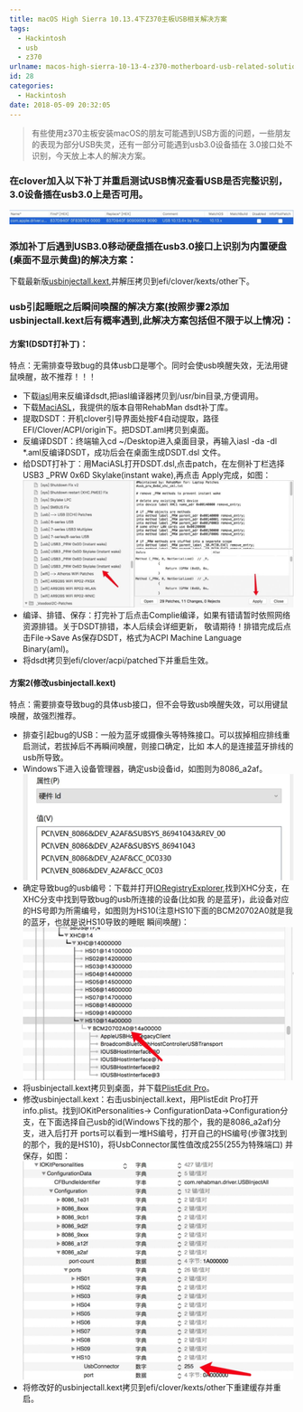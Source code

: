 ```yaml
---
title: macOS High Sierra 10.13.4下Z370主板USB相关解决方案
tags:
  - Hackintosh
  - usb
  - z370
urlname: macos-high-sierra-10-13-4-z370-motherboard-usb-related-solutions
id: 28
categories:
  - Hackintosh
date: 2018-05-09 20:32:05
---
```


>有些使用z370主板安装macOS的朋友可能遇到USB方面的问题，一些朋友的表现为部分USB失灵，还有一部分可能遇到usb3.0设备插在 3.0接口处不识别，今天放上本人的解决方案<!--more-->。

### 在clover加入以下补丁并重启测试USB情况查看USB是否完整识别，3.0设备插在usb3.0上是否可用。 
![](/images/005YMNDBly1g0ra9pmr9mj30sg01fwen.jpg)

### 添加补丁后遇到USB3.0移动硬盘插在usb3.0接口上识别为内置硬盘(桌面不显示黄盘)的解决方案：

下载最新版<a href="https://bitbucket.org/RehabMan/os-x-usb-inject-all/downloads/RehabMan-USBInjectAll-2018-0420.zip">usbinjectall.kext</a>,并解压拷贝到efi/clover/kexts/other下。

### usb引起睡眠之后瞬间唤醒的解决方案(按照步骤2添加usbinjectall.kext后有概率遇到,此解决方案包括但不限于以上情况)：

#### 方案1(DSDT打补丁)：

特点：无需排查导致bug的具体usb口是哪个。同时会使usb唤醒失效，无法用键鼠唤醒，故不推荐！！！
* 下载<a href="https://bitbucket.org/RehabMan/acpica/downloads/iasl.zip">iasl</a>用来反编译dsdt,把iasl编译器拷贝到/usr/bin目录,方便调用。
* 下载<a href="https://bitbucket.org/RehabMan/os-x-maciasl-patchmatic/downloads/RehabMan-MaciASL-2018-0507.zip">MaciASL</a>，我提供的版本自带RehabMan dsdt补丁库。
* 提取DSDT：开机clover引导界面处按F4自动提取，路径EFI/Clover/ACPI/origin下。把DSDT.aml拷贝到桌面。
* 反编译DSDT：终端输入cd ~/Desktop进入桌面目录，再输入iasl -da -dl *.aml反编译DSDT，成功后会在桌面生成DSDT.dsl 文件。
* 给DSDT打补丁：用MaciASL打开DSDT.dsl,点击patch，在左侧补丁栏选择USB3 _PRW 0x6D Skylake(instant wake),再点击 Apply完成，如图： ![](/images/005YMNDBly1g0ra9y5srvj30sg0dbwgu.jpg)
* 编译、排错、保存：打完补丁后点击Complie编译，如果有错请暂时依照网络资源排错。关于DSDT排错，本人后续会详细更新， 敬请期待！排错完成后点击File-&gt;Save As保存DSDT，格式为ACPI Machine Language Binary(aml)。
* 将dsdt拷贝到efi/clover/acpi/patched下并重启生效。

#### 方案2(修改usbinjectall.kext)

特点：需要排查导致bug的具体usb接口，但不会导致usb唤醒失效，可以用键鼠唤醒，故强烈推荐。
* 排查引起bug的USB：一般为蓝牙或摄像头等特殊接口。可以拔掉相应排线重启测试，若拔掉后不再瞬间唤醒，则接口确定，比如 本人的是连接蓝牙排线的usb所导致。
* Windows下进入设备管理器，确定usb设备id，如图则为8086_a2af。
![](/images/005YMNDBly1g0raapm4ahj30j707jmyl.jpg)
* 确定导致bug的usb编号：下载并打开<a href="https://us.softpedia-secure-download.com/dl/cd6af705d256e781d022b220f14acd38/5af2e088/400138300/mac/System-Utilities/IORegistryExplorer.zip">IORegistryExplorer</a>,找到XHC分支，在XHC分支中找到导致bug的usb所连接的设备(比如我 的是蓝牙)，此设备对应的HS号即为所需编号，如图则为HS10(注意HS10下面的BCM20702A0就是我的蓝牙，也就是说HS10导致的睡眠 瞬间唤醒)： ![](/images/005YMNDBly1g0raay9umlj30sg0g07ax.jpg)
* 将usbinjectall.kext拷贝到桌面，并下载<a href="https://www.fatcatsoftware.com/plisteditpro/PlistEditPro.zip">PlistEdit Pro</a>。
* 修改usbinjectall.kext：右击usbinjectall.kext，用PlistEdit Pro打开info.plist。找到IOKitPersonalities-&gt; ConfigurationData-&gt;Configuration分支，在下面选择自己usb的id(Windows下找的那个，我的是8086_a2af)分支，进入后打开 ports可以看到一堆HS编号，打开自己的HS编号(步骤3找到的那个，我的是HS10)，将UsbConnector属性值改成255(255为特殊端口) 并保存，如图： ![](/images/005YMNDBly1g0rabd1qt4j30sg0mz13x.jpg)
* 将修改好的usbinjectall.kext拷贝到efi/clover/kexts/other下重建缓存并重启。